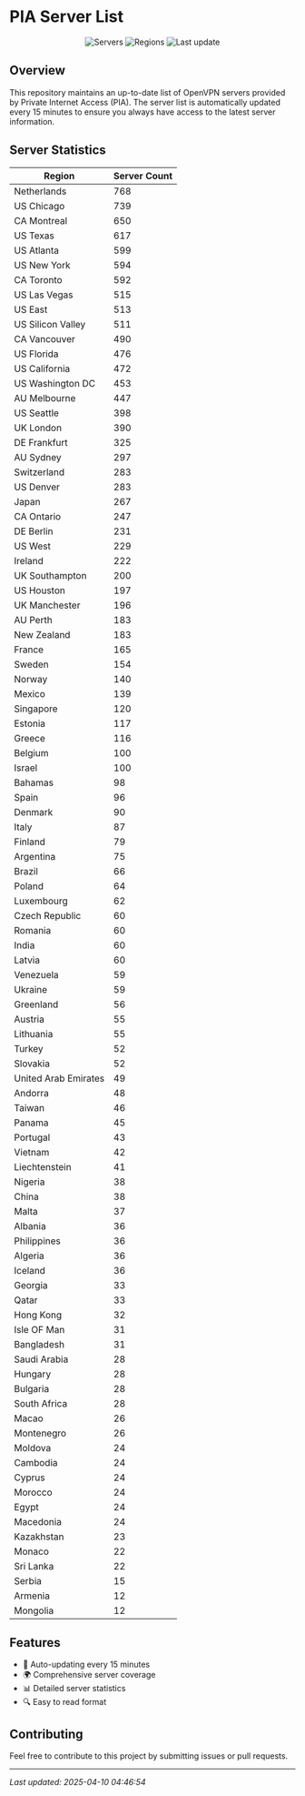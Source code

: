 # PIA Server List

<div align="center">

![Servers](https://img.shields.io/badge/servers-16,208-blue)
![Regions](https://img.shields.io/badge/regions-97-blue)
![Last update](https://img.shields.io/badge/Last_Updated-April_9_2025_23:46_EST-blue)

</div>

## Overview
This repository maintains an up-to-date list of OpenVPN servers provided by Private Internet Access (PIA). The server list is automatically updated every 15 minutes to ensure you always have access to the latest server information.

## Server Statistics
| Region | Server Count |
|--------|--------------|
| Netherlands                    | 768          |
| US Chicago                     | 739          |
| CA Montreal                    | 650          |
| US Texas                       | 617          |
| US Atlanta                     | 599          |
| US New York                    | 594          |
| CA Toronto                     | 592          |
| US Las Vegas                   | 515          |
| US East                        | 513          |
| US Silicon Valley              | 511          |
| CA Vancouver                   | 490          |
| US Florida                     | 476          |
| US California                  | 472          |
| US Washington DC               | 453          |
| AU Melbourne                   | 447          |
| US Seattle                     | 398          |
| UK London                      | 390          |
| DE Frankfurt                   | 325          |
| AU Sydney                      | 297          |
| Switzerland                    | 283          |
| US Denver                      | 283          |
| Japan                          | 267          |
| CA Ontario                     | 247          |
| DE Berlin                      | 231          |
| US West                        | 229          |
| Ireland                        | 222          |
| UK Southampton                 | 200          |
| US Houston                     | 197          |
| UK Manchester                  | 196          |
| AU Perth                       | 183          |
| New Zealand                    | 183          |
| France                         | 165          |
| Sweden                         | 154          |
| Norway                         | 140          |
| Mexico                         | 139          |
| Singapore                      | 120          |
| Estonia                        | 117          |
| Greece                         | 116          |
| Belgium                        | 100          |
| Israel                         | 100          |
| Bahamas                        | 98           |
| Spain                          | 96           |
| Denmark                        | 90           |
| Italy                          | 87           |
| Finland                        | 79           |
| Argentina                      | 75           |
| Brazil                         | 66           |
| Poland                         | 64           |
| Luxembourg                     | 62           |
| Czech Republic                 | 60           |
| Romania                        | 60           |
| India                          | 60           |
| Latvia                         | 60           |
| Venezuela                      | 59           |
| Ukraine                        | 59           |
| Greenland                      | 56           |
| Austria                        | 55           |
| Lithuania                      | 55           |
| Turkey                         | 52           |
| Slovakia                       | 52           |
| United Arab Emirates           | 49           |
| Andorra                        | 48           |
| Taiwan                         | 46           |
| Panama                         | 45           |
| Portugal                       | 43           |
| Vietnam                        | 42           |
| Liechtenstein                  | 41           |
| Nigeria                        | 38           |
| China                          | 38           |
| Malta                          | 37           |
| Albania                        | 36           |
| Philippines                    | 36           |
| Algeria                        | 36           |
| Iceland                        | 36           |
| Georgia                        | 33           |
| Qatar                          | 33           |
| Hong Kong                      | 32           |
| Isle OF Man                    | 31           |
| Bangladesh                     | 31           |
| Saudi Arabia                   | 28           |
| Hungary                        | 28           |
| Bulgaria                       | 28           |
| South Africa                   | 28           |
| Macao                          | 26           |
| Montenegro                     | 26           |
| Moldova                        | 24           |
| Cambodia                       | 24           |
| Cyprus                         | 24           |
| Morocco                        | 24           |
| Egypt                          | 24           |
| Macedonia                      | 24           |
| Kazakhstan                     | 23           |
| Monaco                         | 22           |
| Sri Lanka                      | 22           |
| Serbia                         | 15           |
| Armenia                        | 12           |
| Mongolia                       | 12           |

## Features
- 🔄 Auto-updating every 15 minutes
- 🌍 Comprehensive server coverage
- 📊 Detailed server statistics
- 🔍 Easy to read format

## Contributing
Feel free to contribute to this project by submitting issues or pull requests.

---
*Last updated: 2025-04-10 04:46:54*